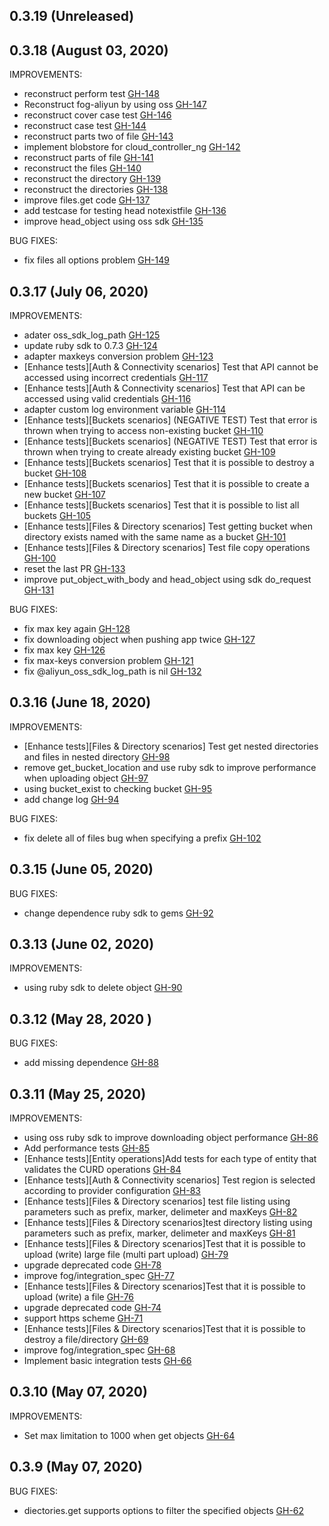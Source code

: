 ## 0.3.19 (Unreleased)
## 0.3.18 (August 03, 2020)

IMPROVEMENTS:

- reconstruct perform test [GH-148](https://github.com/fog/fog-aliyun/pull/148)
- Reconstruct fog-aliyun by using oss [GH-147](https://github.com/fog/fog-aliyun/pull/147)
- reconstruct cover case test [GH-146](https://github.com/fog/fog-aliyun/pull/146)
- reconstruct case test [GH-144](https://github.com/fog/fog-aliyun/pull/144)
- reconstruct parts two of file [GH-143](https://github.com/fog/fog-aliyun/pull/143)
- implement blobstore for cloud_controller_ng [GH-142](https://github.com/fog/fog-aliyun/pull/142)
- reconstruct parts of file [GH-141](https://github.com/fog/fog-aliyun/pull/141)
- reconstruct the files [GH-140](https://github.com/fog/fog-aliyun/pull/140)
- reconstruct the directory [GH-139](https://github.com/fog/fog-aliyun/pull/139)
- reconstruct the directories [GH-138](https://github.com/fog/fog-aliyun/pull/138)
- improve files.get code [GH-137](https://github.com/fog/fog-aliyun/pull/137)
- add testcase for testing head notexistfile [GH-136](https://github.com/fog/fog-aliyun/pull/136)
- improve head_object using oss sdk [GH-135](https://github.com/fog/fog-aliyun/pull/135)

BUG FIXES:

- fix files all options problem [GH-149](https://github.com/fog/fog-aliyun/pull/149)

## 0.3.17 (July 06, 2020)

IMPROVEMENTS:
- adater oss_sdk_log_path [GH-125](https://github.com/fog/fog-aliyun/pull/125)
- update ruby sdk to 0.7.3 [GH-124](https://github.com/fog/fog-aliyun/pull/124)
- adapter maxkeys conversion problem [GH-123](https://github.com/fog/fog-aliyun/pull/123)
- [Enhance tests][Auth & Connectivity scenarios] Test that API cannot be accessed using incorrect credentials [GH-117](https://github.com/fog/fog-aliyun/pull/117)
- [Enhance tests][Auth & Connectivity scenarios] Test that API can be accessed using valid credentials [GH-116](https://github.com/fog/fog-aliyun/pull/116)
- adapter custom log environment variable [GH-114](https://github.com/fog/fog-aliyun/pull/114)
- [Enhance tests][Buckets scenarios] (NEGATIVE TEST) Test that error is thrown when trying to access non-existing bucket [GH-110](https://github.com/fog/fog-aliyun/pull/110)
- [Enhance tests][Buckets scenarios] (NEGATIVE TEST) Test that error is thrown when trying to create already existing bucket [GH-109](https://github.com/fog/fog-aliyun/pull/109)
- [Enhance tests][Buckets scenarios] Test that it is possible to destroy a bucket [GH-108](https://github.com/fog/fog-aliyun/pull/108)
- [Enhance tests][Buckets scenarios] Test that it is possible to create a new bucket [GH-107](https://github.com/fog/fog-aliyun/pull/107)
- [Enhance tests][Buckets scenarios] Test that it is possible to list all buckets [GH-105](https://github.com/fog/fog-aliyun/pull/105)
- [Enhance tests][Files & Directory scenarios] Test getting bucket when directory exists named with the same name as a bucket [GH-101](https://github.com/fog/fog-aliyun/pull/101)
- [Enhance tests][Files & Directory scenarios] Test file copy operations [GH-100](https://github.com/fog/fog-aliyun/pull/100)
- reset the last PR [GH-133](https://github.com/fog/fog-aliyun/pull/133)
- improve put_object_with_body and head_object using sdk do_request [GH-131](https://github.com/fog/fog-aliyun/pull/131)

BUG FIXES:
- fix max key again [GH-128](https://github.com/fog/fog-aliyun/pull/128)
- fix downloading object when pushing app twice [GH-127](https://github.com/fog/fog-aliyun/pull/127)
- fix max key [GH-126](https://github.com/fog/fog-aliyun/pull/126)
- fix max-keys conversion problem [GH-121](https://github.com/fog/fog-aliyun/pull/121)
- fix @aliyun_oss_sdk_log_path is nil  [GH-132](https://github.com/fog/fog-aliyun/pull/132)

## 0.3.16 (June 18, 2020)

IMPROVEMENTS:
- [Enhance tests][Files & Directory scenarios] Test get nested directories and files in nested directory [GH-98](https://github.com/fog/fog-aliyun/pull/98)
- remove get_bucket_location and use ruby sdk to improve performance when uploading object [GH-97](https://github.com/fog/fog-aliyun/pull/97)
- using bucket_exist to checking bucket [GH-95](https://github.com/fog/fog-aliyun/pull/95)
- add change log [GH-94](https://github.com/fog/fog-aliyun/pull/94)

BUG FIXES:
- fix delete all of files bug when specifying a prefix [GH-102](https://github.com/fog/fog-aliyun/pull/102)

## 0.3.15 (June 05, 2020)

BUG FIXES:
- change dependence ruby sdk to gems [GH-92](https://github.com/fog/fog-aliyun/pull/92)

## 0.3.13 (June 02, 2020)

IMPROVEMENTS:
- using ruby sdk to delete object [GH-90](https://github.com/fog/fog-aliyun/pull/90)

## 0.3.12 (May 28, 2020 )

BUG FIXES:
- add missing dependence [GH-88](https://github.com/fog/fog-aliyun/pull/88)

## 0.3.11 (May 25, 2020)

IMPROVEMENTS:
- using oss ruby sdk to improve downloading object performance [GH-86](https://github.com/fog/fog-aliyun/pull/86)
- Add performance tests [GH-85](https://github.com/fog/fog-aliyun/pull/85)
- [Enhance tests][Entity operations]Add tests for each type of entity that validates the CURD operations [GH-84](https://github.com/fog/fog-aliyun/pull/84)
- [Enhance tests][Auth & Connectivity scenarios] Test region is selected according to provider configuration [GH-83](https://github.com/fog/fog-aliyun/pull/83)
- [Enhance tests][Files & Directory scenarios] test file listing using parameters such as prefix, marker, delimeter and maxKeys [GH-82](https://github.com/fog/fog-aliyun/pull/82)
- [Enhance tests][Files & Directory scenarios]test directory listing using parameters such as prefix, marker, delimeter and maxKeys [GH-81](https://github.com/fog/fog-aliyun/pull/81)
- [Enhance tests][Files & Directory scenarios]Test that it is possible to upload (write) large file (multi part upload) [GH-79](https://github.com/fog/fog-aliyun/pull/79)
- upgrade deprecated code [GH-78](https://github.com/fog/fog-aliyun/pull/78)
- improve fog/integration_spec [GH-77](https://github.com/fog/fog-aliyun/pull/77)
- [Enhance tests][Files & Directory scenarios]Test that it is possible to upload (write) a file [GH-76](https://github.com/fog/fog-aliyun/pull/76)
- upgrade deprecated code [GH-74](https://github.com/fog/fog-aliyun/pull/74)
- support https scheme [GH-71](https://github.com/fog/fog-aliyun/pull/71)
- [Enhance tests][Files & Directory scenarios]Test that it is possible to destroy a file/directory [GH-69](https://github.com/fog/fog-aliyun/pull/69)
- improve fog/integration_spec [GH-68](https://github.com/fog/fog-aliyun/pull/68)
- Implement basic integration tests [GH-66](https://github.com/fog/fog-aliyun/pull/66)

## 0.3.10 (May 07, 2020)

IMPROVEMENTS:
- Set max limitation to 1000 when get objects [GH-64](https://github.com/fog/fog-aliyun/pull/64)

## 0.3.9 (May 07, 2020)

BUG FIXES:
- diectories.get supports options to filter the specified objects [GH-62](https://github.com/fog/fog-aliyun/pull/62)

